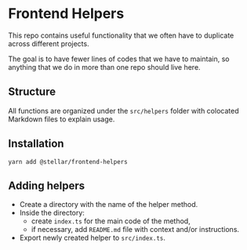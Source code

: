 # Frontend Helpers

This repo contains useful functionality that we often have to duplicate across
different projects.

The goal is to have fewer lines of codes that we have to maintain, so anything
that we do in more than one repo should live here.

## Structure

All functions are organized under the `src/helpers` folder with colocated
Markdown files to explain usage.

## Installation

```
yarn add @stellar/frontend-helpers
```

## Adding helpers

- Create a directory with the name of the helper method.
- Inside the directory:
  - create `index.ts` for the main code of the method,
  - if necessary, add `README.md` file with context and/or instructions.
- Export newly created helper to `src/index.ts`.
